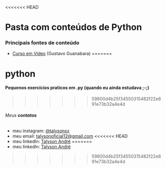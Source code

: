 <<<<<<< HEAD
# Pasta com conteúdos de Python

### Principais fontes de conteúdo

* [Curso em Vídeo](https://www.youtube.com/watch?v=S9uPNppGsGo&list=PLvE-ZAFRgX8hnECDn1v9HNTI71veL3oW0) (Gustavo Guanabara)
=======
# python

#### Pequenos exercícios praticos em .py (quando eu ainda estudava ;-;)
>>>>>>> 59800d4b25f34550315482f22e891e73b32a4e4d

###### Meus **contatos**

  * meu instagram: [@talysonxx](https://instagram.com/talysonxx)
  * meu email: talysonoficial12@gmail.com
<<<<<<< HEAD
  * meu linkedIn:  [Talyson André](https://www.linkedin.com/in/talyson-andré-101897170/)
=======
  * meu linkedIn:  [Talyson André](https://www.linkedin.com/in/talyson-andre-101897170/)
>>>>>>> 59800d4b25f34550315482f22e891e73b32a4e4d
